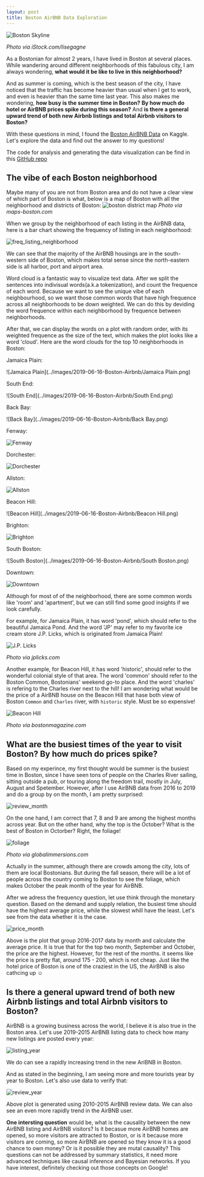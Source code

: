 ```yaml
---
layout: post
title: Boston AirBNB Data Exploration
---
```


![Boston Skyline](https://cdn10.bostonmagazine.com/wp-content/uploads/sites/2/2017/11/boston-skyline.jpg)

*Photo via iStock.com/lisegagne*

As a Bostonian for almost 2 years, I have lived in Boston at several places. While wandering around different neighborhoods of this fabulous city, I am always wondering, **what would it be like to live in this neighborhood?** 

And as summer is coming, which is the best season of the city, I have noticed that the traffic has become heavier than usual when I get to work, and even is heavier than the same time last year. This also makes me wondering, **how busy is the summer time in Boston?** **By how much do hotel or AirBNB prices spike during this season?** And **is there a general upward trend of both new Airbnb listings and total Airbnb visitors to Boston?**

With these questions in mind, I found the [Boston AirBNB Data](https://www.kaggle.com/airbnb/boston) on Kaggle. Let's explore the data and find out the answer to my questions!

The code for analysis and generating the data visualization can be find in this [GitHub repo](https://github.com/zhiruiwang/Boston_AirBNB/blob/master/Boston-Airbnb.ipynb)

## The vibe of each Boston neighborhood
Maybe many of you are not from Boston area and do not have a clear view of which part of Boston is what, below is a map of Boston with all the neighborhood and districts of Boston:
![boston district map](https://maps-boston.com/img/0/boston-districts-map.jpg)
*Photo via maps-boston.com*

When we group by the neighborhood of each listing  in the AirBNB data, here is a bar chart showing the frequency of listing in each neighborhood:

![freq_listing_neighborhood](../images/2019-06-16-Boston-Airbnb/freq_listing_neighborhood.png)

We can see that the majority of the AirBNB housings are in the south-western side of Boston, which makes total sense since the north-eastern side is all harbor, port and airport area.

Word cloud is a fantastic way to visualize text data. After we split the sentences into indivisual words(a.k.a tokenization), and count the frequence of each word. Because we want to see the unique vibe of each neighbourhood, so we want those common words that have high frequence across all neighborhoods to be down weighted. We can do this by deviding the word frequence within each neighborhood by frequence between neighborhoods. 

After that, we can display the words on a plot with random order, with its weighted frequence as the size of the text, which makes the plot looks like a word 'cloud'. Here are the word clouds for the top 10 neighborhoods in Boston:

Jamaica Plain:

![Jamaica Plain](../images/2019-06-16-Boston-Airbnb/Jamaica Plain.png)

South End:

![South End](../images/2019-06-16-Boston-Airbnb/South End.png)

Back Bay:

![Back Bay](../images/2019-06-16-Boston-Airbnb/Back Bay.png)

Fenway:

![Fenway](../images/2019-06-16-Boston-Airbnb/Fenway.png)

Dorchester:

![Dorchester](../images/2019-06-16-Boston-Airbnb/Dorchester.png)

Allston:

![Allston](../images/2019-06-16-Boston-Airbnb/Allston.png)

Beacon Hill:

![Beacon Hill](../images/2019-06-16-Boston-Airbnb/Beacon Hill.png)

Brighton:

![Brighton](../images/2019-06-16-Boston-Airbnb/Brighton.png)

South Boston:

![South Boston](../images/2019-06-16-Boston-Airbnb/South Boston.png)

Downtown:

![Downtown](../images/2019-06-16-Boston-Airbnb/Downtown.png)

Although for most of of the neighborhood, there are some common words like 'room' and 'apartment', but we can still find some good insights if we look carefully.

For example, for Jamaica Plain, it has word 'pond', which should refer to the beautiful Jamaica Pond. And the word 'JP' may refer to my favorite ice cream store J.P. Licks, which is originated from Jamaica Plain!

![J.P. Licks](https://jplicks.com/layout/logo-vert-wink.png)

*Photo via jplicks.com*

Another example, for Beacon Hill, it has word 'historic', should refer to the wonderful colonial style of that area. The word 'common' should refer to the Boston Common, Bostonians' weekend go-to place. And the word 'charles' is refering to the Charles river next to the hill! I am wondering what would be the price of a AirBNB house on the Beacon Hill that hase both view of Boston `Common` and `Charles` river, with `historic` style. Must be so expensive!

![Beacon Hill](https://www.bostonmagazine.com/wp-content/uploads/sites/2/2018/04/beacon-hill-studio-2.jpg)

*Photo via bostonmagazine.com*

## What are the busiest times of the year to visit Boston? By how much do prices spike?
Based on my experince, my first thought would be summer is the busiest time in Boston, since I have seen tons of people on the Charles River sailing, sitting outside a pub, or touring along the freedom trail, mostly in July, August and Spetember. However, after I use AirBNB data from 2016 to 2019 and do a group by on the month, I am pretty surprised:

![review_month](../images/2019-06-16-Boston-Airbnb/review_month.png)

On the one hand, I am correct that 7, 8 and 9 are among the highest months across year. But on the other hand, why the top is the October? What is the best of Boston in Octorber? Right, the foliage!

![foliage](https://www.globalimmersions.com/Newsletters/boston!.jpg)

*Photo via globalimmersions.com*

Actually in the summer, although there are crowds among the city, lots of them are local Bostonians. But during the fall season, there will be a lot of people across the country coming to Boston to see the foliage, which makes October the peak month of the year for AirBNB.

After we adress the frequency question, let use think through the monetary question. Based on the demand and supply relation, the busiest time should have the highest average price, while the slowest whill have the least. Let's see from the data whether it is the case.

![price_month](../images/2019-06-16-Boston-Airbnb/price_month.png)

Above is the plot that group 2016-2017 data by month and calculate the average price. It is true that for the top two month, September and October, the price are the highest. However, for the rest of the months. it seems like the price is pretty flat, around 175 - 200, which is not cheap. Just like the hotel price of Boston is one of the craziest in the US, the AirBNB is also cathcing up ☺

## Is there a general upward trend of both new Airbnb listings and total Airbnb visitors to Boston?
AirBNB is a growing business across the world, I believe it is also true in the Boston area. Let's use 2019-2015 AirBNB listing data to check how many new listings are posted every year:

![listing_year](../images/2019-06-16-Boston-Airbnb/listing_year.png)

We do can see a rapidly increasing trend in the new AriBNB in Boston.

And as stated in the beginning, I am seeing more and more tourists year by year to Boston. Let's also use data to verify that:

![review_year](../images/2019-06-16-Boston-Airbnb/review_year.png)

Above plot is generated using 2010-2015 AirBNB review data. We can also see an even more rapidly trend in the AirBNB user.

**One intersting question** would be, what is the causality between the new AirBNB listing and AirBNB visitors? Is it becasue more AirBNB homes are opened, so more visitors are attracted to Boston, or is it because more visitors are coming, so more AirBNB are opened so they know it is a good chance to own money? Or is it possible they are mutal causality? This questions can not be addressed by summary statistics, it need more advanced techniques like causal inference and Bayesian networks. If you have interest, definitely checking out those concepts on Google!
